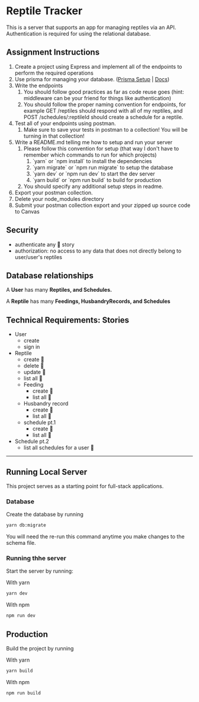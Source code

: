 # Reptile Tracker
This is a server that supports an app for managing reptiles via an API. Authentication is required for using the relational database.

## Assignment Instructions
1.  Create a project using Express and implement all of the endpoints to perform the required operations
2.  Use prisma for managing your database. ([Prisma Setup](https://usu.instructure.com/courses/729048/pages/prisma-and-databases?module_item_id=5522700) | [Docs](https://www.prisma.io/docs/getting-started/quickstart))
3.  Write the endpoints
    1.  You should follow good practices as far as code reuse goes (hint: middleware can be your friend for things like authentication)
    2.  You should follow the proper naming convention for endpoints, for example GET /reptiles should respond with all of my reptiles, and POST /schedules/:reptileId should create a schedule for a reptile.
4.  Test all of your endpoints using postman.  
    1.  Make sure to save your tests in postman to a collection! You will be turning in that collection!
5.  Write a README.md telling me how to setup and run your server
    1.  Please follow this convention for setup (that way I don't have to remember which commands to run for which projects)
        1.  \`yarn\` or \`npm install\` to install the dependencies
        2.  \`yarn migrate\` or \`npm run migrate\` to setup the database
        3.  \`yarn dev\` or \`npm run dev\` to start the dev server
        4.  \`yarn build\` or \`npm run build\` to build for production
    2.  You should specify any additional setup steps in readme.
6.  Export your postman collection.
7.  Delete your node\_modules directory
8.  Submit your postman collection export and your zipped up source code to Canvas

## Security 
- authenticate any 🔐 story
- authorization: no access to any data that does not directly belong to user/user's reptiles

## Database relationships

A **User** has many **Reptiles, and Schedules.**

A **Reptile** has many **Feedings, HusbandryRecords, and Schedules** 

## Technical Requirements: Stories  
- User
	- create
	- sign in
- Reptile
	- create 🔐
	- delete 🔐
	- update 🔐
	- list all 🔐
	- Feeding
		- create 🔐
		- list all 🔐
	- Husbandry record
		- create 🔐
		- list all 🔐
	- schedule pt.1
		- create 🔐
		- list all 🔐
- Schedule pt.2
	- list all schedules for a user 🔐

----
## Running Local Server
This project serves as a starting point for full-stack applications.

### Database
Create the database by running
```bash
yarn db:migrate
```
You will need the re-run this command anytime you make changes to the schema file.

### Running thhe server
Start the server by running:

With yarn
```bash
yarn dev
```

With npm
```bash
npm run dev
```

## Production
Build the project by running

With yarn
```bash
yarn build
```

With npm
```bash
npm run build
```